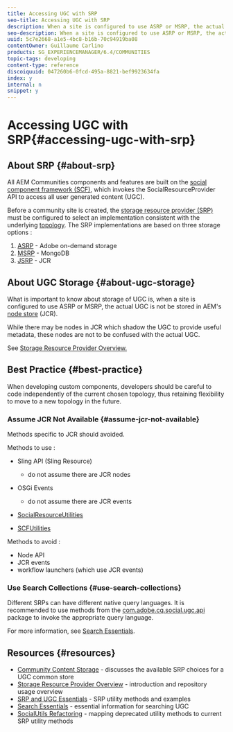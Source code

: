 ```yaml
---
title: Accessing UGC with SRP
seo-title: Accessing UGC with SRP
description: When a site is configured to use ASRP or MSRP, the actual UGC is not be stored in AEM's node store (JCR)
seo-description: When a site is configured to use ASRP or MSRP, the actual UGC is not be stored in AEM's node store (JCR)
uuid: 5c7e2668-a1e5-4bc8-b16b-70c94919ba08
contentOwner: Guillaume Carlino
products: SG_EXPERIENCEMANAGER/6.4/COMMUNITIES
topic-tags: developing
content-type: reference
discoiquuid: 047260b6-0fcd-495a-8821-bef9923634fa
index: y
internal: n
snippet: y
---
```


# Accessing UGC with SRP{#accessing-ugc-with-srp}

## About SRP {#about-srp}

All AEM Communities components and features are built on the [social component framework (SCF)](../../communities/using/scf.md), which invokes the SocialResourceProvider API to access all user generated content (UGC).

Before a community site is created, the [storage resource provider (SRP)](../../communities/using/working-with-srp.md) must be configured to select an implementation consistent with the underlying [topology](../../communities/using/topologies.md). The SRP implementations are based on three storage options :

1. [ASRP](../../communities/using/asrp.md) - Adobe on-demand storage
1. [MSRP](../../communities/using/msrp.md) - MongoDB
1. [JSRP](../../communities/using/jsrp.md) - JCR

## About UGC Storage {#about-ugc-storage}

What is important to know about storage of UGC is, when a site is configured to use ASRP or MSRP, the actual UGC is not be stored in AEM's [node store](../../sites/deploying/using/data-store-config.md) (JCR).

While there may be nodes in JCR which shadow the UGC to provide useful metadata, these nodes are not to be confused with the actual UGC.

See [Storage Resource Provider Overview.](../../communities/using/srp.md)

## Best Practice {#best-practice}

When developing custom components, developers should be careful to code independently of the current chosen topology, thus retaining flexibility to move to a new topology in the future.

### Assume JCR Not Available {#assume-jcr-not-available}

Methods specific to JCR should avoided.

Methods to use :

* Sling API (Sling Resource)

    * do not assume there are JCR nodes

* OSGi Events

    * do not assume there are JCR events

* [SocialResourceUtilities](../../communities/using/socialutils.md#socialresourceutilitiespackage)
* [SCFUtilities](../../communities/using/socialutils.md#scfutilitiespackage)

Methods to avoid :

* Node API
* JCR events
* workflow launchers (which use JCR events)

### Use Search Collections {#use-search-collections}

Different SRPs can have different native query languages. It is recommended to use methods from the [com.adobe.cq.social.ugc.api](/sites/developing/using/reference-materials/javadoc/com/adobe/cq/social/ugc/api/package-summary) package to invoke the appropriate query language.

For more information, see [Search Essentials](../../communities/using/search-implementation.md).

## Resources {#resources}

* [Community Content Storage](../../communities/using/working-with-srp.md) - discusses the available SRP choices for a UGC common store
* [Storage Resource Provider Overview](../../communities/using/srp.md) - introduction and repository usage overview
* [SRP and UGC Essentials](../../communities/using/srp-and-ugc.md) - SRP utility methods and examples
* [Search Essentials](../../communities/using/search-implementation.md) - essential information for searching UGC
* [SocialUtils Refactoring](../../communities/using/socialutils.md) - mapping deprecated utility methods to current SRP utility methods

